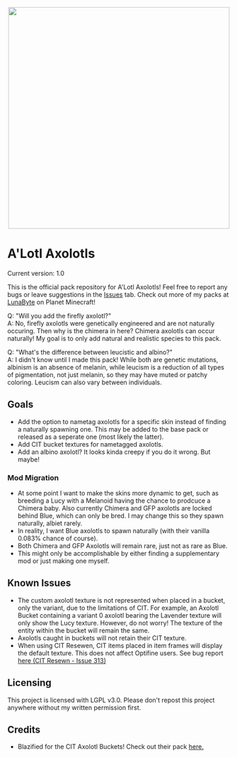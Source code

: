 <p align="center">
  <img src="https://i.imgur.com/V83c6lB.png" width="500px">
</p>

# A'Lotl Axolotls

Current version: 1.0

This is the official pack repository for A'Lotl Axolotls! Feel free to report any bugs or leave suggestions in the [Issues](https://github.com/LunaBytes/A-Lotl-Axolotls/issues) tab.
Check out more of my packs at [LunaByte](https://www.planetminecraft.com/member/lunabyte/) on Planet Minecraft!

Q: "Will you add the firefly axolotl?"<br/>
A: No, firefly axolotls were genetically engineered and are not naturally occuring. Then why is the chimera in here? Chimera axolotls can occur naturally! My goal is to only add natural and realistic species to this pack.

Q: "What's the difference between leucistic and albino?"<br/>
A: I didn't know until I made this pack! While both are genetic mutations, albinism is an absence of melanin, while leucism is a reduction of all types of pigmentation, not just melanin, so they may have muted or patchy coloring. Leucism can also vary between individuals.

## Goals
- Add the option to nametag axolotls for a specific skin instead of finding a naturally spawning one. This may be added to the base pack or released as a seperate one (most likely the latter).
- Add CIT bucket textures for nametagged axolotls.
- Add an albino axolotl? It looks kinda creepy if you do it wrong. But maybe!

### Mod Migration
- At some point I want to make the skins more dynamic to get, such as breeding a Lucy with a Melanoid having the chance to prodcuce a Chimera baby. Also currently Chimera and GFP axolotls are locked behind Blue, which can only be bred. I may change this so they spawn naturally, albiet rarely.
- In reality, I want Blue axolotls to spawn naturally (with their vanilla 0.083% chance of course).
- Both Chimera and GFP Axolotls will remain rare, just not as rare as Blue.
- This might only be accomplishable by either finding a supplementary mod or just making one myself.

## Known Issues

- The custom axolotl texture is not represented when placed in a bucket, only the variant, due to the limitations of CIT. For example, an Axolotl Bucket containing a variant 0 axolotl bearing the Lavender texture will only show the Lucy texture. However, do not worry! The texture of the entity within the bucket will remain the same.
- Axolotls caught in buckets will not retain their CIT texture.
- When using CIT Resewen, CIT items placed in item frames will display the default texture. This does not affect Optifine users. See bug report [here (CIT Resewn - Issue 313)](https://github.com/SHsuperCM/CITResewn/issues/313)

## Licensing
This project is licensed with LGPL v3.0. Please don't repost this project anywhere without my written permission first.

## Credits
- Blazified for the CIT Axolotl Buckets! Check out their pack [here.](https://www.planetminecraft.com/texture-pack/colored-axolotl-buckets-with-babies/)
